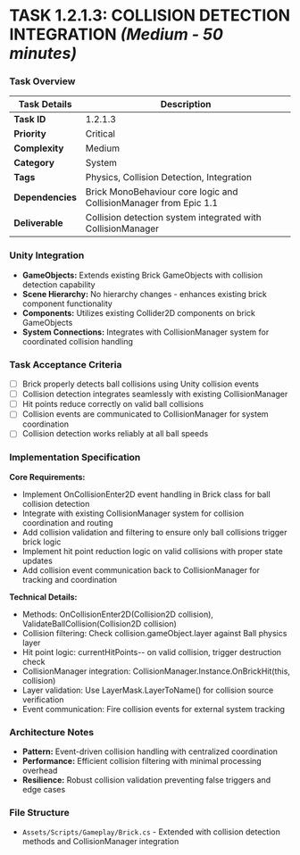# **TASK 1.2.1.3: COLLISION DETECTION INTEGRATION** *(Medium - 50 minutes)*

### **Task Overview**

| Task Details | Description |
| --- | --- |
| **Task ID** | 1.2.1.3 |
| **Priority** | Critical |
| **Complexity** | Medium |
| **Category** | System |
| **Tags** | Physics, Collision Detection, Integration |
| **Dependencies** | Brick MonoBehaviour core logic and CollisionManager from Epic 1.1 |
| **Deliverable** | Collision detection system integrated with CollisionManager |

### **Unity Integration**

- **GameObjects:** Extends existing Brick GameObjects with collision detection capability
- **Scene Hierarchy:** No hierarchy changes - enhances existing brick component functionality
- **Components:** Utilizes existing Collider2D components on brick GameObjects
- **System Connections:** Integrates with CollisionManager system for coordinated collision handling

### **Task Acceptance Criteria**

- [ ] Brick properly detects ball collisions using Unity collision events
- [ ] Collision detection integrates seamlessly with existing CollisionManager
- [ ] Hit points reduce correctly on valid ball collisions
- [ ] Collision events are communicated to CollisionManager for system coordination
- [ ] Collision detection works reliably at all ball speeds

### **Implementation Specification**

**Core Requirements:**
- Implement OnCollisionEnter2D event handling in Brick class for ball collision detection
- Integrate with existing CollisionManager system for collision coordination and routing
- Add collision validation and filtering to ensure only ball collisions trigger brick logic
- Implement hit point reduction logic on valid collisions with proper state updates
- Add collision event communication back to CollisionManager for tracking and coordination

**Technical Details:**
- Methods: OnCollisionEnter2D(Collision2D collision), ValidateBallCollision(Collision2D collision)
- Collision filtering: Check collision.gameObject.layer against Ball physics layer
- Hit point logic: currentHitPoints-- on valid collision, trigger destruction check
- CollisionManager integration: CollisionManager.Instance.OnBrickHit(this, collision)
- Layer validation: Use LayerMask.LayerToName() for collision source verification
- Event communication: Fire collision events for external system tracking

### **Architecture Notes**

- **Pattern:** Event-driven collision handling with centralized coordination
- **Performance:** Efficient collision filtering with minimal processing overhead
- **Resilience:** Robust collision validation preventing false triggers and edge cases

### **File Structure**

- `Assets/Scripts/Gameplay/Brick.cs` - Extended with collision detection methods and CollisionManager integration
